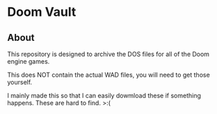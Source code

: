 # Doom Vault

## About
This repository is designed to archive the DOS files for all of the Doom engine games. 

This does NOT contain the actual WAD files, you will need to get those yourself.

I mainly made this so that I can easily dowmload these if something happens. These are hard to find. >:(
